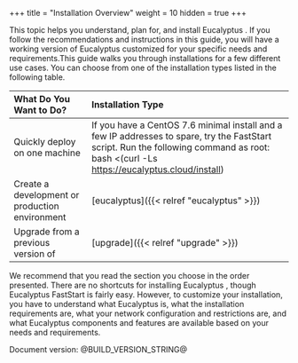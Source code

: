 +++
title = "Installation Overview"
weight = 10
hidden = true
+++

This topic helps you understand, plan for, and install Eucalyptus . If you follow the recommendations and instructions in this guide, you will have a working version of Eucalyptus customized for your specific needs and requirements.This guide walks you through installations for a few different use cases. You can choose from one of the installation types listed in the following table. 



| What Do You Want to Do? | Installation Type | 
|  :---- |  :---- | 
| Quickly deploy on one machine | If you have a CentOS 7.6 minimal install and a few IP addresses to spare, try the FastStart script. Run the following command as root: bash <(curl -Ls https://eucalyptus.cloud/install) | 
| Create a development or production environment | [eucalyptus]({{< relref "eucalyptus" >}}) | 
| Upgrade from a previous version of | [upgrade]({{< relref "upgrade" >}}) | 

We recommend that you read the section you choose in the order presented. There are no shortcuts for installing Eucalyptus , though Eucalyptus FastStart is fairly easy. However, to customize your installation, you have to understand what Eucalyptus is, what the installation requirements are, what your network configuration and restrictions are, and what Eucalyptus components and features are available based on your needs and requirements. 

Document version: @BUILD_VERSION_STRING@ 

